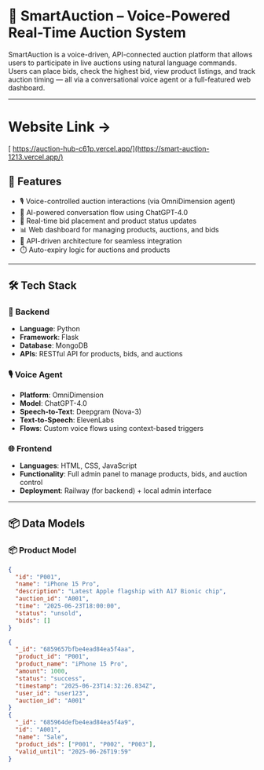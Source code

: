 # 🧠 SmartAuction – Voice-Powered Real-Time Auction System

SmartAuction is a voice-driven, API-connected auction platform that allows users to participate in live auctions using natural language commands. Users can place bids, check the highest bid, view product listings, and track auction timing — all via a conversational voice agent or a full-featured web dashboard.

---

# Website Link ->
[ https://auction-hub-c61p.vercel.app/](https://smart-auction-1213.vercel.app/)

## 🌟 Features

- 🎙️ Voice-controlled auction interactions (via OmniDimension agent)
- 🧠 AI-powered conversation flow using ChatGPT-4.0
- 🔄 Real-time bid placement and product status updates
- 📊 Web dashboard for managing products, auctions, and bids
- 🔗 API-driven architecture for seamless integration
- ⏱️ Auto-expiry logic for auctions and products

---

## 🛠️ Tech Stack

### 🔧 Backend
- **Language**: Python  
- **Framework**: Flask  
- **Database**: MongoDB  
- **APIs**: RESTful API for products, bids, and auctions  

### 🎙️ Voice Agent
- **Platform**: OmniDimension  
- **Model**: ChatGPT-4.0  
- **Speech-to-Text**: Deepgram (Nova-3)  
- **Text-to-Speech**: ElevenLabs  
- **Flows**: Custom voice flows using context-based triggers

### 🌐 Frontend
- **Languages**: HTML, CSS, JavaScript  
- **Functionality**: Full admin panel to manage products, bids, and auction control  
- **Deployment**: Railway (for backend) + local admin interface

---

## 📦 Data Models

### 📦 Product Model

```json
{
  "id": "P001",
  "name": "iPhone 15 Pro",
  "description": "Latest Apple flagship with A17 Bionic chip",
  "auction_id": "A001",
  "time": "2025-06-23T18:00:00",
  "status": "unsold",
  "bids": []
}

{
  "_id": "6859657bfbe4ead84ea5f4aa",
  "product_id": "P001",
  "product_name": "iPhone 15 Pro",
  "amount": 1000,
  "status": "success",
  "timestamp": "2025-06-23T14:32:26.834Z",
  "user_id": "user123",
  "auction_id": "A001"
}
{
  "_id": "685964defbe4ead84ea5f4a9",
  "id": "A001",
  "name": "Sale",
  "product_ids": ["P001", "P002", "P003"],
  "valid_until": "2025-06-26T19:59"
}

